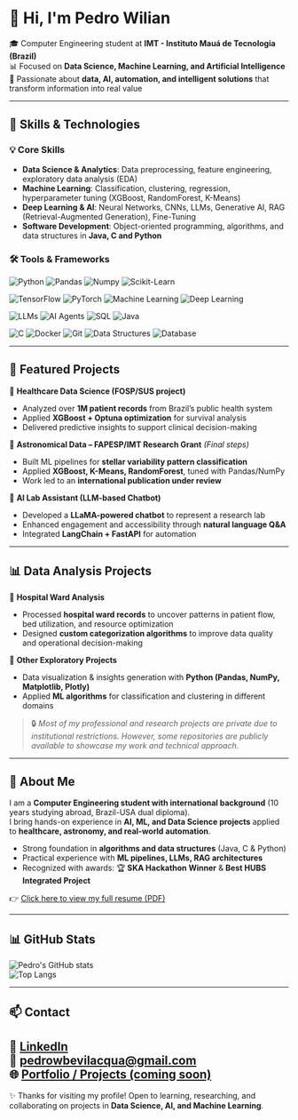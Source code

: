 # 👋 Hi, I'm Pedro Wilian

🎓 Computer Engineering student at **IMT - Instituto Mauá de Tecnologia (Brazil)**  
📊 Focused on **Data Science, Machine Learning, and Artificial Intelligence**  
🤖 Passionate about **data, AI, automation, and intelligent solutions** that transform information into real value  

---

## 🚀 Skills & Technologies

### 💡 Core Skills
- **Data Science & Analytics**: Data preprocessing, feature engineering, exploratory data analysis (EDA)  
- **Machine Learning**: Classification, clustering, regression, hyperparameter tuning (XGBoost, RandomForest, K-Means)  
- **Deep Learning & AI**: Neural Networks, CNNs, LLMs, Generative AI, RAG (Retrieval-Augmented Generation), Fine-Tuning  
- **Software Development**: Object-oriented programming, algorithms, and data structures in **Java, C and Python**

### 🛠️ Tools & Frameworks

<p align="left">
  <img alt="Python" src="https://img.shields.io/badge/Python-3776AB?style=for-the-badge&logo=python&logoColor=white" />
  <img alt="Pandas" src="https://img.shields.io/badge/Pandas-150458?style=for-the-badge&logo=pandas&logoColor=white" />
  <img alt="Numpy" src="https://img.shields.io/badge/Numpy-013243?style=for-the-badge&logo=numpy&logoColor=white" />
  <img alt="Scikit-Learn" src="https://img.shields.io/badge/Scikit--Learn-F7931E?style=for-the-badge&logo=scikitlearn&logoColor=white" />
</p>

<p align="left">
  <img alt="TensorFlow" src="https://img.shields.io/badge/TensorFlow-FF6F00?style=for-the-badge&logo=tensorflow&logoColor=white" />
  <img alt="PyTorch" src="https://img.shields.io/badge/PyTorch-EE4C2C?style=for-the-badge&logo=pytorch&logoColor=white" />
  <img alt="Machine Learning" src="https://img.shields.io/badge/Machine%20Learning-102230?style=for-the-badge&logo=azuremachinelearning&logoColor=white" />
  <img alt="Deep Learning" src="https://img.shields.io/badge/Deep%20Learning-FF1493?style=for-the-badge&logo=openaigym&logoColor=white" />
</p>

<p align="left">
  <img alt="LLMs" src="https://img.shields.io/badge/Large%20Language%20Models-2E77BC?style=for-the-badge&logo=openai&logoColor=white" />
  <img alt="AI Agents" src="https://img.shields.io/badge/AI%20Agents-7A1FA2?style=for-the-badge&logo=robotframework&logoColor=white" />
  <img alt="SQL" src="https://img.shields.io/badge/SQL-00758F?style=for-the-badge&logo=postgresql&logoColor=white" />
  <img alt="Java" src="https://img.shields.io/badge/Java-ED8B00?style=for-the-badge&logo=openjdk&logoColor=white" />
</p>

<p align="left">
  <img alt="C" src="https://img.shields.io/badge/C-00599C?style=for-the-badge&logo=c&logoColor=white" />
  <img alt="Docker" src="https://img.shields.io/badge/Docker-2496ED?style=for-the-badge&logo=docker&logoColor=white" />
  <img alt="Git" src="https://img.shields.io/badge/Git-F05032?style=for-the-badge&logo=git&logoColor=white" />
  <img alt="Data Structures" src="https://img.shields.io/badge/Data%20Structures-025E8C?style=for-the-badge&logo=dependabot&logoColor=white" />
  <img alt="Database" src="https://img.shields.io/badge/Database-000000?style=for-the-badge&logo=mysql&logoColor=white" />
</p>


---

## 📂 Featured Projects

🔹 **Healthcare Data Science (FOSP/SUS project)**  
- Analyzed over **1M patient records** from Brazil’s public health system  
- Applied **XGBoost + Optuna optimization** for survival analysis  
- Delivered predictive insights to support clinical decision-making  

🔹 **Astronomical Data – FAPESP/IMT Research Grant** *(Final steps)*  
- Built ML pipelines for **stellar variability pattern classification**  
- Applied **XGBoost, K-Means, RandomForest**, tuned with Pandas/NumPy  
- Work led to an **international publication under review**  

🔹 **AI Lab Assistant (LLM-based Chatbot)**  
- Developed a **LLaMA-powered chatbot** to represent a research lab  
- Enhanced engagement and accessibility through **natural language Q&A**  
- Integrated **LangChain + FastAPI** for automation  

---

## 📊 Data Analysis Projects

🔹 **Hospital Ward Analysis**  
- Processed **hospital ward records** to uncover patterns in patient flow, bed utilization, and resource optimization  
- Designed **custom categorization algorithms** to improve data quality and operational decision-making  

🔹 **Other Exploratory Projects**  
- Data visualization & insights generation with **Python (Pandas, NumPy, Matplotlib, Plotly)**  
- Applied **ML algorithms** for classification and clustering in different domains  

> 🔒 *Most of my professional and research projects are private due to institutional restrictions. However, some repositories are publicly available to showcase my work and technical approach.*  

---

## 📄 About Me

I am a **Computer Engineering student with international background** (10 years studying abroad, Brazil-USA dual diploma).  
I bring hands-on experience in **AI, ML, and Data Science projects** applied to **healthcare, astronomy, and real-world automation**.  

- Strong foundation in **algorithms and data structures** (Java, C & Python)  
- Practical experience with **ML pipelines, LLMs, RAG architectures**  
- Recognized with awards: 🏆 **SKA Hackathon Winner** & **Best HUBS Integrated Project**  

👉 [Click here to view my full resume (PDF)]([https://drive.google.com/](https://drive.google.com/file/d/1iIfEUVCKTngI7VWAjaGzIFusnZ5SFaL-/view?usp=sharing))

---

## 📊 GitHub Stats

![Pedro's GitHub stats](https://github-readme-stats.vercel.app/api?username=pedrowilian&show_icons=true&theme=tokyonight)  
![Top Langs](https://github-readme-stats.vercel.app/api/top-langs/?username=pedrowilian&layout=compact&theme=tokyonight)

---

## 📫 Contact

💼 [LinkedIn](https://www.linkedin.com/in/pedrowilian)  
📧 **pedrowbevilacqua@gmail.com**  
🌐 [Portfolio / Projects (coming soon)](https://github.com/pedrowilian)  
---

✨ Thanks for visiting my profile! Open to learning, researching, and collaborating on projects in **Data Science, AI, and Machine Learning**.
